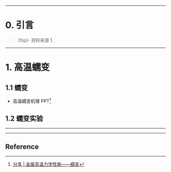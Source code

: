 ```table-of-contents
```
---
# 0. 引言
> [!tip]- 资料来源
> 1. 

----
# 1. 高温蠕变 

## 1.1 蠕变 
- 高温蠕变机理 PPT[^1]

## 1.2 蠕变实验 




---
---
## Reference 



[^1]: [分享 | 金属高温力学性能——蠕变](https://mp.weixin.qq.com/s/ux1J_PfhrlQ1L1sw_xoj_A)
